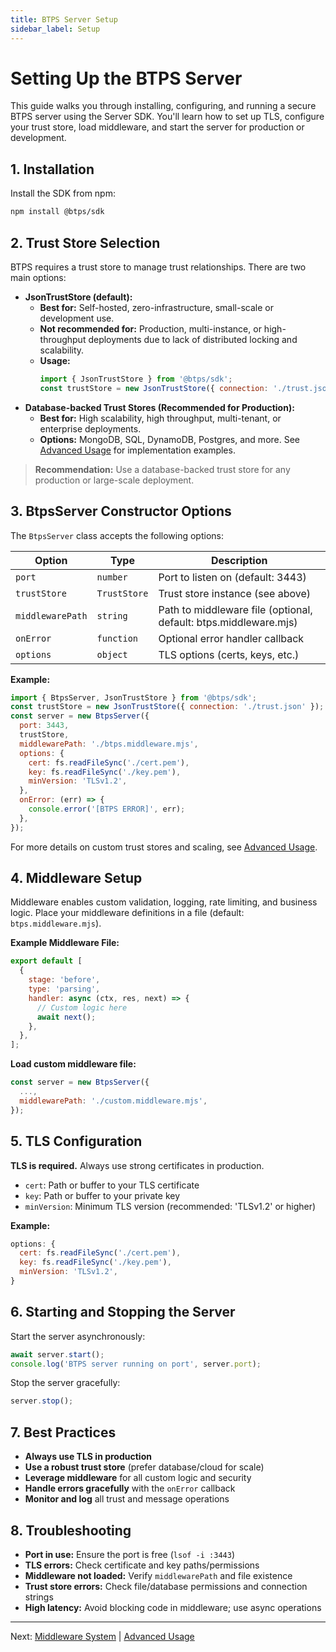 ```yaml
---
title: BTPS Server Setup
sidebar_label: Setup
---
```


# Setting Up the BTPS Server

This guide walks you through installing, configuring, and running a secure BTPS server using the Server SDK. You'll learn how to set up TLS, configure your trust store, load middleware, and start the server for production or development.

## 1. Installation

Install the SDK from npm:

```bash
npm install @btps/sdk
```

## 2. Trust Store Selection

BTPS requires a trust store to manage trust relationships. There are two main options:

- **JsonTrustStore (default):**
  - **Best for:** Self-hosted, zero-infrastructure, small-scale or development use.
  - **Not recommended for:** Production, multi-instance, or high-throughput deployments due to lack of distributed locking and scalability.
  - **Usage:**
    ```js
    import { JsonTrustStore } from '@btps/sdk';
    const trustStore = new JsonTrustStore({ connection: './trust.json' });
    ```
- **Database-backed Trust Stores (Recommended for Production):**
  - **Best for:** High scalability, high throughput, multi-tenant, or enterprise deployments.
  - **Options:** MongoDB, SQL, DynamoDB, Postgres, and more. See [Advanced Usage](/docs/server/advanced-usages) for implementation examples.

> **Recommendation:** Use a database-backed trust store for any production or large-scale deployment.

## 3. BtpsServer Constructor Options

The `BtpsServer` class accepts the following options:

| Option           | Type         | Description                                                      |
| ---------------- | ------------ | ---------------------------------------------------------------- |
| `port`           | `number`     | Port to listen on (default: 3443)                                |
| `trustStore`     | `TrustStore` | Trust store instance (see above)                                 |
| `middlewarePath` | `string`     | Path to middleware file (optional, default: btps.middleware.mjs) |
| `onError`        | `function`   | Optional error handler callback                                  |
| `options`        | `object`     | TLS options (certs, keys, etc.)                                  |

**Example:**

```js
import { BtpsServer, JsonTrustStore } from '@btps/sdk';
const trustStore = new JsonTrustStore({ connection: './trust.json' });
const server = new BtpsServer({
  port: 3443,
  trustStore,
  middlewarePath: './btps.middleware.mjs',
  options: {
    cert: fs.readFileSync('./cert.pem'),
    key: fs.readFileSync('./key.pem'),
    minVersion: 'TLSv1.2',
  },
  onError: (err) => {
    console.error('[BTPS ERROR]', err);
  },
});
```

For more details on custom trust stores and scaling, see [Advanced Usage](/docs/server/advanced-usages).

## 4. Middleware Setup

Middleware enables custom validation, logging, rate limiting, and business logic. Place your middleware definitions in a file (default: `btps.middleware.mjs`).

**Example Middleware File:**

```js
export default [
  {
    stage: 'before',
    type: 'parsing',
    handler: async (ctx, res, next) => {
      // Custom logic here
      await next();
    },
  },
];
```

**Load custom middleware file:**

```js
const server = new BtpsServer({
  ...,
  middlewarePath: './custom.middleware.mjs',
});
```

## 5. TLS Configuration

**TLS is required.** Always use strong certificates in production.

- `cert`: Path or buffer to your TLS certificate
- `key`: Path or buffer to your private key
- `minVersion`: Minimum TLS version (recommended: 'TLSv1.2' or higher)

**Example:**

```js
options: {
  cert: fs.readFileSync('./cert.pem'),
  key: fs.readFileSync('./key.pem'),
  minVersion: 'TLSv1.2',
}
```

## 6. Starting and Stopping the Server

Start the server asynchronously:

```js
await server.start();
console.log('BTPS server running on port', server.port);
```

Stop the server gracefully:

```js
server.stop();
```

## 7. Best Practices

- **Always use TLS in production**
- **Use a robust trust store** (prefer database/cloud for scale)
- **Leverage middleware** for all custom logic and security
- **Handle errors gracefully** with the `onError` callback
- **Monitor and log** all trust and message operations

## 8. Troubleshooting

- **Port in use:** Ensure the port is free (`lsof -i :3443`)
- **TLS errors:** Check certificate and key paths/permissions
- **Middleware not loaded:** Verify `middlewarePath` and file existence
- **Trust store errors:** Check file/database permissions and connection strings
- **High latency:** Avoid blocking code in middleware; use async operations

---

Next: [Middleware System](/docs/server/middlewares) | [Advanced Usage](/docs/server/advanced-usages)

